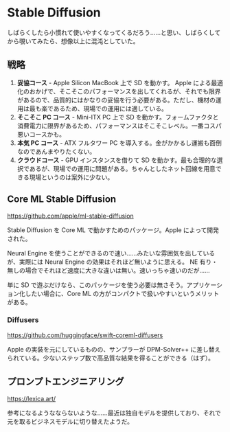 # Stable Diffusion

しばらくしたら小慣れて使いやすくなってくるだろう……と思い、しばらくしてから覗いてみたら、想像以上に混沌としていた。

## 戦略

1. **妥協コース** - Apple Silicon MacBook 上で SD を動かす。 Apple による最適化のおかげで、そこそこのパフォーマンスを出してくれるが、それでも限界があるので、品質的にはかなりの妥協を行う必要がある。ただし、機材の運用は最も楽であるため、現場での運用には適している。
2. **そこそこ PC コース** - Mini-ITX PC 上で SD を動かす。フォームファクタと消費電力に限界があるため、パフォーマンスはそこそこレベル。一番コスパ悪いコースかも。
3. **本気 PC コース** - ATX フルタワー PC を導入する。金がかかるし運搬も面倒なのであんまやりたくない。
4. **クラウドコース** - GPU インスタンスを借りて SD を動かす。最も合理的な選択であるが、現場での運用に問題がある。ちゃんとしたネット回線を用意できる現場というのは案外に少ない。

## Core ML Stable Diffusion

https://github.com/apple/ml-stable-diffusion

Stable Diffusion を Core ML で動かすためのパッケージ。Apple によって開発された。

Neural Engine を使うことができるので速い……みたいな雰囲気を出しているが、実際には Neural Engine の効果はそれほど無いように思える。 NE 有り・無しの場合でそれほど速度に大きな違いは無い。速いっちゃ速いのだが……

単に SD で遊ぶだけなら、このパッケージを使う必要は無さそう。アプリケーション化したい場合に、Core ML の方がコンパクトで扱いやすいというメリットがある。

### Diffusers

https://github.com/huggingface/swift-coreml-diffusers

Apple の実装を元にしているものの、サンプラーが DPM-Solver++ に差し替えられている。少ないステップ数で高品質な結果を得ることができる（はず）。

## プロンプトエンジニアリング

https://lexica.art/

参考になるようなならないような……最近は独自モデルを提供しており、それで元を取るビジネスモデルに切り替えたようだ。
